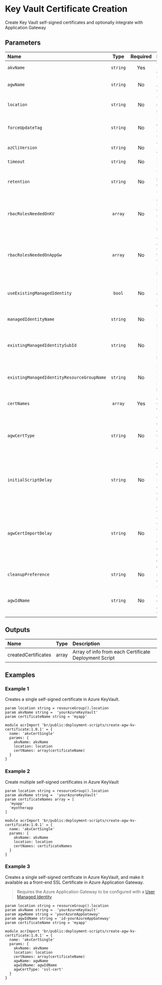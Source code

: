 # Key Vault Certificate Creation

Create Key Vault self-signed certificates and optionally integrate with Application Gateway

## Parameters

| Name                                       | Type     | Required | Description                                                                                                                                     |
| :----------------------------------------- | :------: | :------: | :---------------------------------------------------------------------------------------------------------------------------------------------- |
| `akvName`                                  | `string` | Yes      | The name of the Azure Key Vault                                                                                                                 |
| `agwName`                                  | `string` | No       | The name of the Azure Application Gateway                                                                                                       |
| `location`                                 | `string` | No       | The location to deploy the resources to                                                                                                         |
| `forceUpdateTag`                           | `string` | No       | How the deployment script should be forced to execute                                                                                           |
| `azCliVersion`                             | `string` | No       | Version of the Azure CLI to use                                                                                                                 |
| `timeout`                                  | `string` | No       | Deployment Script timeout                                                                                                                       |
| `retention`                                | `string` | No       | The retention period for the deployment script                                                                                                  |
| `rbacRolesNeededOnKV`                      | `array`  | No       | An array of Azure Key Vault RoleIds that are required for the DeploymentScript resource                                                         |
| `rbacRolesNeededOnAppGw`                   | `array`  | No       | An array of Azure Application Gateway RoleIds that are required for the DeploymentScript resource                                               |
| `useExistingManagedIdentity`               | `bool`   | No       | Does the Managed Identity already exists, or should be created                                                                                  |
| `managedIdentityName`                      | `string` | No       | Name of the Managed Identity resource                                                                                                           |
| `existingManagedIdentitySubId`             | `string` | No       | For an existing Managed Identity, the Subscription Id it is located in                                                                          |
| `existingManagedIdentityResourceGroupName` | `string` | No       | For an existing Managed Identity, the Resource Group it is located in                                                                           |
| `certNames`                                | `array`  | Yes      | An array of Certificate names to create                                                                                                         |
| `agwCertType`                              | `string` | No       | Configured certificate in Application Gateway as Frontend (ssl-cert) or Backend (root-cert)                                                     |
| `initialScriptDelay`                       | `string` | No       | A delay before the script import operation starts. Primarily to allow Azure AAD Role Assignments to propagate                                   |
| `agwCertImportDelay`                       | `string` | No       | A delay before the Application Gateway imports the Certificate from KeyVault. Primarily to allow the certificate creation operation to complete |
| `cleanupPreference`                        | `string` | No       | When the script resource is cleaned up                                                                                                          |
| `agwIdName`                                | `string` | No       | The User Assigned Identity of the Azure Application Gateway                                                                                     |

## Outputs

| Name                | Type  | Description                                           |
| :------------------ | :---: | :---------------------------------------------------- |
| createdCertificates | array | Array of info from each Certificate Deployment Script |

## Examples

### Example 1

Creates a single self-signed certificate in Azure KeyVault.

```bicep
param location string = resourceGroup().location
param akvName string =  'yourAzureKeyVault'
param certificateName string = 'myapp'

module acrImport 'br/public:deployment-scripts/create-agw-kv-certificate:1.0.1' = {
  name: 'akvCertSingle'
  params: {
    akvName: akvName
    location: location
    certNames: array(certificateName)
  }
}
```

### Example 2

Create multiple self-signed certificates in Azure KeyVault

```bicep
param location string = resourceGroup().location
param akvName string =  'yourAzureKeyVault'
param certificateNames array = [
  'myapp'
  'myotherapp
]

module acrImport 'br/public:deployment-scripts/create-agw-kv-certificate:1.0.1' = {
  name: 'akvCertSingle'
  params: {
    akvName: akvName
    location: location
    certNames: certificateNames
  }
}
```

### Example 3

Creates a single self-signed certificate in Azure KeyVault, and make it available as a front-end SSL Certificate in Azure Application Gateway.

> Requires the Azure Application Gateway to be configured with a [User Managed Identity](https://docs.microsoft.com/azure/application-gateway/key-vault-certs#obtain-a-user-assigned-managed-identity)

```bicep
param location string = resourceGroup().location
param akvName string =  'yourAzureKeyVault'
param agwName string = 'yourAzureAppGateway'
param agwIdName string = 'id-yourAzureAppGateway'
param certificateName string = 'myapp'

module acrImport 'br/public:deployment-scripts/create-agw-kv-certificate:1.0.1' = {
  name: 'akvCertSingle'
  params: {
    akvName: akvName
    location: location
    certNames: array(certificateName)
    agwName: agwName
    agwIdName: agwIdName
    agwCertType: 'ssl-cert'
  }
}
```
